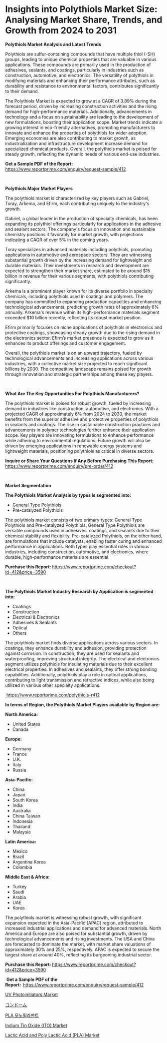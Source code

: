 <p><h1>Insights into Polythiols Market Size: Analysing Market Share, Trends, and Growth from 2024 to 2031</h1></p><p><strong>Polythiols Market Analysis and Latest Trends</strong></p>
<p><p>Polythiols are sulfur-containing compounds that have multiple thiol (-SH) groups, leading to unique chemical properties that are valuable in various applications. These compounds are primarily used in the production of adhesives, sealants, and coatings, particularly in industries such as construction, automotive, and electronics. The versatility of polythiols in modifying materials and enhancing their performance attributes, such as durability and resistance to environmental factors, contributes significantly to their demand.</p><p>The Polythiols Market is expected to grow at a CAGR of 3.89% during the forecast period, driven by increasing construction activities and the rising demand for high-performance materials. Additionally, advancements in technology and a focus on sustainability are leading to the development of new formulations, boosting their application scope. Market trends indicate a growing interest in eco-friendly alternatives, prompting manufacturers to innovate and enhance the properties of polythiols for wider adoption. Emerging economies are also contributing to market growth, as industrialization and infrastructure development increase demand for specialized chemical products. Overall, the polythiols market is poised for steady growth, reflecting the dynamic needs of various end-use industries.</p></p>
<p><strong>Get a Sample PDF of the Report:&nbsp;</strong> <a href="https://www.reportprime.com/enquiry/request-sample/412">https://www.reportprime.com/enquiry/request-sample/412</a></p>
<p>&nbsp;</p>
<p><strong>Polythiols Major Market Players</strong></p>
<p><p>The polythiols market is characterized by key players such as Gabriel, Toray, Arkema, and Efirm, each contributing uniquely to the industry's growth. </p><p>Gabriel, a global leader in the production of specialty chemicals, has been expanding its polythiol offerings particularly for applications in the adhesive and sealant sectors. The company's focus on innovation and sustainable chemistry positions it favorably for market growth, with projections indicating a CAGR of over 5% in the coming years.</p><p>Toray specializes in advanced materials including polythiols, promoting applications in automotive and aerospace sectors. They are witnessing substantial growth driven by the increasing demand for lightweight and durable materials. Their investments in research and development are expected to strengthen their market share, estimated to be around $15 billion in revenue for their various segments, with polythiols contributing significantly.</p><p>Arkema is a prominent player known for its diverse portfolio in specialty chemicals, including polythiols used in coatings and polymers. The company has committed to expanding production capacities and enhancing technological advancements, predicting growth rates of approximately 6% annually. Arkema's revenue within its high-performance materials segment exceeded $10 billion recently, reflecting its robust market position.</p><p>Efirm primarily focuses on niche applications of polythiols in electronics and protective coatings, showcasing steady growth due to the rising demand in the electronics sector. Efirm’s market presence is expected to grow as it enhances its product offerings and customer engagement.</p><p>Overall, the polythiols market is on an upward trajectory, fueled by technological advancements and increasing applications across various industries, with a collective market size projected to reach significant billions by 2030. The competitive landscape remains poised for growth through innovation and strategic partnerships among these key players.</p></p>
<p>&nbsp;</p>
<p><strong>What Are The Key Opportunities For Polythiols Manufacturers?</strong></p>
<p><p>The polythiols market is poised for robust growth, fueled by increasing demand in industries like construction, automotive, and electronics. With a projected CAGR of approximately 6% from 2024 to 2030, the market benefits from the superior adhesive and protective properties of polythiols in sealants and coatings. The rise in sustainable construction practices and advancements in polymer technologies further enhance their application scope. Key players are innovating formulations to enhance performance while adhering to environmental regulations. Future growth will also be driven by emerging applications in renewable energy systems and lightweight materials, positioning polythiols as critical in diverse sectors.</p></p>
<p><strong>Inquire or Share Your Questions If Any Before Purchasing This Report:</strong> <a href="https://www.reportprime.com/enquiry/pre-order/412">https://www.reportprime.com/enquiry/pre-order/412</a></p>
<p>&nbsp;</p>
<p><strong>Market Segmentation</strong></p>
<p><strong>The Polythiols Market Analysis by types is segmented into:</strong></p>
<p><ul><li>General Type Polythiols</li><li>Pre-catalyzed Polythiols</li></ul></p>
<p><p>The polythiols market consists of two primary types: General Type Polythiols and Pre-catalyzed Polythiols. General Type Polythiols are versatile compounds used in adhesives, coatings, and sealants due to their chemical stability and flexibility. Pre-catalyzed Polythiols, on the other hand, are formulations that include catalysts, enabling faster curing and enhanced performance in applications. Both types play essential roles in various industries, including construction, automotive, and electronics, where durable, high-performance materials are essential.</p></p>
<p><strong>Purchase this Report:&nbsp;</strong><a href="https://www.reportprime.com/checkout?id=412&price=3590">https://www.reportprime.com/checkout?id=412&price=3590</a></p>
<p>&nbsp;</p>
<p><strong>The Polythiols Market Industry Research by Application is segmented into:</strong></p>
<p><ul><li>Coatings</li><li>Construction</li><li>Electrical & Electronics</li><li>Adhesives & Sealants</li><li>Optical</li><li>Others</li></ul></p>
<p><p>The polythiols market finds diverse applications across various sectors. In coatings, they enhance durability and adhesion, providing protection against corrosion. In construction, they are used for sealants and waterproofing, improving structural integrity. The electrical and electronics segment utilizes polythiols for insulating materials due to their excellent electrical properties. In adhesives and sealants, they offer strong bonding capabilities. Additionally, polythiols play a role in optical applications, contributing to light transmission and refractive indices, while also being utilized in various other specialty applications.</p></p>
<p><a href="https://www.reportprime.com/polythiols-r412">&nbsp;https://www.reportprime.com/polythiols-r412</a></p>
<p><strong>In terms of Region, the Polythiols Market Players available by Region are:</strong></p>
<p>
    <p> <strong> North America: </strong>
        <ul>
            <li>United States</li>
            <li>Canada</li>
        </ul>
        </p> 
    <p> <strong> Europe: </strong>
        <ul>
            <li>Germany</li>
            <li>France</li>
            <li>U.K.</li>
            <li>Italy</li>
            <li>Russia</li>
        </ul>
        </p> 
    <p> <strong> Asia-Pacific: </strong>
        <ul>
            <li>China</li>
            <li>Japan</li>
            <li>South Korea</li>
            <li>India</li>
            <li>Australia</li>
            <li>China Taiwan</li>
            <li>Indonesia</li>
            <li>Thailand</li>
            <li>Malaysia</li>
        </ul>
        </p> 
    <p> <strong> Latin America: </strong>
        <ul>
            <li>Mexico</li>
            <li>Brazil</li>
            <li>Argentina Korea</li>
            <li>Colombia</li>
        </ul>
        </p> 
    <p> <strong> Middle East & Africa: </strong>
        <ul>
            <li>Turkey</li>
            <li>Saudi</li>
            <li>Arabia</li>
            <li>UAE</li>
            <li>Korea</li>
        </ul>
    </p>
    </p>
<p><p>The polythiols market is witnessing robust growth, with significant expansion expected in the Asia-Pacific (APAC) region, attributed to increased industrial applications and demand for advanced materials. North America and Europe are also poised for substantial growth, driven by technological advancements and rising investments. The USA and China are forecasted to dominate the market, with market share valuations of approximately 30% and 25%, respectively. APAC is expected to secure the largest share at around 40%, reflecting its burgeoning industrial sector.</p></p>
<p><strong>Purchase this Report: </strong><a href="https://www.reportprime.com/checkout?id=412&price=3590">https://www.reportprime.com/checkout?id=412&price=3590</a></p>
<p>&nbsp;<strong>Get a Sample PDF of the Report:&nbsp;&nbsp;</strong><a href="https://www.reportprime.com/enquiry/request-sample/412">https://www.reportprime.com/enquiry/request-sample/412</a></p>
<p><strong></strong></p>
<p><p><a href="https://github.com/marloy8/Market-Research-Report-List-6/blob/main/uv-photoinitiators-market.md">UV Photoinitiators Market</a></p><p><a href="https://medium.com/@novastamm2023/%E3%82%B3%E3%83%B3%E3%83%89%E3%83%BC%E3%83%A0%E5%B8%82%E5%A0%B4%E3%81%AE%E6%9C%AA%E6%9D%A5-%E3%82%B0%E3%83%AD%E3%83%BC%E3%83%90%E3%83%AB%E5%B8%82%E5%A0%B4%E4%BA%88%E6%B8%AC%E3%81%A8%E5%B8%82%E5%A0%B4%E5%8B%95%E5%90%91-2024%E5%B9%B4-2031%E5%B9%B4-72b95b47ea1d">コンドーム</a></p><p><a href="https://medium.com/@rekhakhatun65/%EA%B8%80%EB%A1%9C%EB%B2%8C-pla-%EB%AA%A8%EB%85%B8%ED%95%84%EB%9D%BC%EB%A9%98%ED%8A%B8-%EC%8B%9C%EC%9E%A5%EC%9D%98-%EB%AF%B8%EB%9E%98-%ED%8A%B8%EB%A0%8C%EB%93%9C-2024%EB%85%84%EB%B6%80%ED%84%B0-2031%EB%85%84%EA%B9%8C%EC%A7%80%EC%9D%98-%EC%8B%9C%EC%9E%A5-%ED%86%B5%EC%B0%B0%EB%A0%A5-%EB%B0%8F-%EB%B6%84%EC%84%9D-151%ED%8E%98%EC%9D%B4%EC%A7%80-e8aabec2ac61">PLA 모노필라멘트</a></p><p><a href="https://www.linkedin.com/pulse/future-innovation-global-indium-tin-oxide-ito-market-growth-nktaf?trackingId=QZJ1fMAHTm2u2hdaXfTZxw%3D%3D">Indium Tin Oxide (ITO) Market</a></p><p><a href="https://www.linkedin.com/pulse/emerging-lactic-acid-poly-pla-market-opportunities-analysis-kcpzf?trackingId=lw1CdEq%2BRjWGnXaK6R9SYw%3D%3D">Lactic Acid and Poly Lactic Acid (PLA) Market</a></p></p>